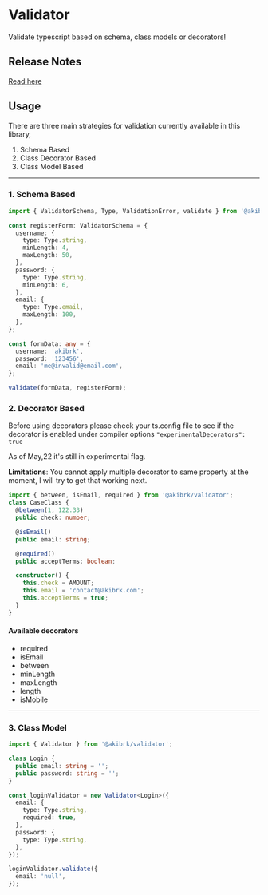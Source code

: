 # Validator

Validate typescript based on schema, class models or decorators!

## Release Notes

[Read here](./CHANGELOG.md)

## Usage

There are three main strategies for validation currently available in this library,

1. Schema Based
2. Class Decorator Based
3. Class Model Based

---

### 1. Schema Based

```ts
import { ValidatorSchema, Type, ValidationError, validate } from '@akibrk/validator';

const registerForm: ValidatorSchema = {
  username: {
    type: Type.string,
    minLength: 4,
    maxLength: 50,
  },
  password: {
    type: Type.string,
    minLength: 6,
  },
  email: {
    type: Type.email,
    maxLength: 100,
  },
};

const formData: any = {
  username: 'akibrk',
  password: '123456',
  email: 'me@invalid@email.com',
};

validate(formData, registerForm);
```

### 2. Decorator Based

Before using decorators please check your ts.config file to see if the decorator is enabled under compiler options `"experimentalDecorators": true`

As of May,22 it's still in experimental flag.

**Limitations**: You cannot apply multiple decorator to same property at the moment, I will try to get that working next.

```ts
import { between, isEmail, required } from '@akibrk/validator';
class CaseClass {
  @between(1, 122.33)
  public check: number;

  @isEmail()
  public email: string;

  @required()
  public acceptTerms: boolean;

  constructor() {
    this.check = AMOUNT;
    this.email = 'contact@akibrk.com';
    this.acceptTerms = true;
  }
}
```

#### Available decorators

- required
- isEmail
- between
- minLength
- maxLength
- length
- isMobile

---

### 3. Class Model

```ts
import { Validator } from '@akibrk/validator';

class Login {
  public email: string = '';
  public password: string = '';
}

const loginValidator = new Validator<Login>({
  email: {
    type: Type.string,
    required: true,
  },
  password: {
    type: Type.string,
  },
});

loginValidator.validate({
  email: 'null',
});
```
